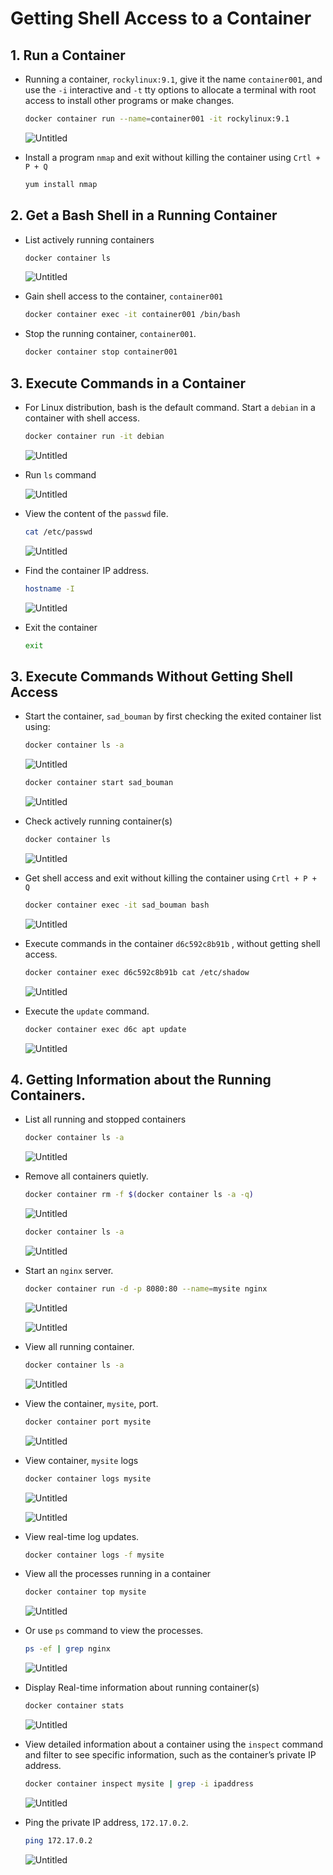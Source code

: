 # Getting Shell Access to a Container

## 1. Run a Container

- Running a container, `rockylinux:9.1`, give it the name `container001`, and use the `-i` interactive and `-t` tty options to allocate a terminal with root access to install other programs or make changes.
    
    ```bash
    docker container run --name=container001 -it rockylinux:9.1
    ```
    
    ![Untitled](assets/images/getting-shell-access-to-a-container//Untitled.png)
    
- Install a program `nmap` and exit without killing the container using `Crtl + P + Q`
    
    ```bash
    yum install nmap
    ```
    

## 2. Get a Bash Shell in a Running Container

- List actively running containers
    
    ```bash
    docker container ls
    ```
    
    ![Untitled](assets/images/getting-shell-access-to-a-container//Untitled%201.png)
    
- Gain shell access to the container, `container001`
    
    ```bash
    docker container exec -it container001 /bin/bash
    ```
    
- Stop the running container, `container001`.
    
    ```bash
    docker container stop container001
    ```
    

## 3. Execute Commands in a Container

- For Linux distribution, bash is the default command. Start a `debian` in a container with shell access.
    
    ```bash
    docker container run -it debian
    ```
    
    ![Untitled](assets/images/getting-shell-access-to-a-container//Untitled%202.png)
    
- Run `ls` command
    
    ![Untitled](assets/images/getting-shell-access-to-a-container//Untitled%203.png)
    
- View the content of the `passwd` file.
    
    ```bash
    cat /etc/passwd
    ```
    
    ![Untitled](assets/images/getting-shell-access-to-a-container//Untitled%204.png)
    
- Find the container IP address.
    
    ```bash
    hostname -I
    ```
    
    ![Untitled](assets/images/getting-shell-access-to-a-container//Untitled%205.png)
    
- Exit the container
    
    ```bash
    exit
    ```
    

## 3. Execute Commands Without Getting Shell Access

- Start the container, `sad_bouman` by first checking the exited container list using:
    
    ```bash
    docker container ls -a
    ```
    
    ![Untitled](assets/images/getting-shell-access-to-a-container//Untitled%206.png)
    
    ```bash
    docker container start sad_bouman
    ```
    
    ![Untitled](assets/images/getting-shell-access-to-a-container//Untitled%207.png)
    
- Check actively running container(s)
    
    ```bash
    docker container ls
    ```
    
    ![Untitled](assets/images/getting-shell-access-to-a-container//Untitled%208.png)
    
- Get shell access and exit without killing the container using `Crtl + P + Q`
    
    ```bash
    docker container exec -it sad_bouman bash
    ```
    
    ![Untitled](assets/images/getting-shell-access-to-a-container//Untitled%209.png)
    
- Execute commands in the container `d6c592c8b91b` , without getting shell access.
    
    ```bash
    docker container exec d6c592c8b91b cat /etc/shadow
    ```
    
    ![Untitled](assets/images/getting-shell-access-to-a-container//Untitled%2010.png)
    
- Execute the `update` command.
    
    ```bash
    docker container exec d6c apt update
    ```
    
    ![Untitled](assets/images/getting-shell-access-to-a-container//Untitled%2011.png)
    

## 4. Getting Information about the Running Containers.

- List all running and stopped containers
    
    ```bash
    docker container ls -a
    ```
    
    ![Untitled](assets/images/getting-shell-access-to-a-container//Untitled%2012.png)
    
- Remove all containers quietly.
    
    ```bash
    docker container rm -f $(docker container ls -a -q)
    ```
    
    ![Untitled](assets/images/getting-shell-access-to-a-container//Untitled%2013.png)
    
    ```bash
    docker container ls -a
    ```
    
    ![Untitled](assets/images/getting-shell-access-to-a-container//Untitled%2014.png)
    
- Start an `nginx` server.
    
    ```bash
    docker container run -d -p 8080:80 --name=mysite nginx
    ```
    
    ![Untitled](assets/images/getting-shell-access-to-a-container//Untitled%2015.png)
    
    ![Untitled](assets/images/getting-shell-access-to-a-container//Untitled%2016.png)
    
- View all running container.
    
    ```bash
    docker container ls -a
    ```
    
    ![Untitled](assets/images/getting-shell-access-to-a-container//Untitled%2017.png)
    
- View the container, `mysite`, port.
    
    ```bash
    docker container port mysite
    ```
    
    ![Untitled](assets/images/getting-shell-access-to-a-container//Untitled%2018.png)
    
- View container, `mysite` logs
    
    ```bash
    docker container logs mysite
    ```
    
    ![Untitled](assets/images/getting-shell-access-to-a-container//Untitled%2019.png)
    
    ![Untitled](assets/images/getting-shell-access-to-a-container//Untitled%2020.png)
    
- View real-time log updates.
    
    ```bash
    docker container logs -f mysite
    ```
    
- View all the processes running in a container
    
    ```bash
    docker container top mysite
    ```
    
    ![Untitled](assets/images/getting-shell-access-to-a-container//Untitled%2021.png)
    
- Or use `ps` command to view the processes.
    
    ```bash
    ps -ef | grep nginx
    ```
    
    ![Untitled](assets/images/getting-shell-access-to-a-container//Untitled%2022.png)
    
- Display Real-time information about running container(s)
    
    ```bash
    docker container stats
    ```
    
    ![Untitled](assets/images/getting-shell-access-to-a-container//Untitled%2023.png)
    
- View detailed information about a container using the `inspect` command and filter to see specific information, such as the container’s private IP address.
    
    ```bash
    docker container inspect mysite | grep -i ipaddress
    ```
    
    ![Untitled](assets/images/getting-shell-access-to-a-container//Untitled%2024.png)
    
- Ping the private IP address, `172.17.0.2`.
    
    ```bash
    ping 172.17.0.2
    ```
    
    ![Untitled](assets/images/getting-shell-access-to-a-container//Untitled%2025.png)